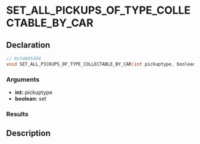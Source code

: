 # SET_ALL_PICKUPS_OF_TYPE_COLLECTABLE_BY_CAR

## Declaration
```cpp
// 0x54B054D0
void SET_ALL_PICKUPS_OF_TYPE_COLLECTABLE_BY_CAR(int pickuptype, boolean set);
```

### Arguments
- **int:** pickuptype
- **boolean:** set

### Results

## Description
